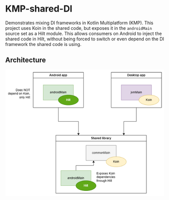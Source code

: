 # KMP-shared-DI

Demonstrates mixing DI frameworks in Kotlin Multiplatform (KMP). This project uses Koin
in the shared code, but exposes it in the `androidMain` source set as a Hilt module. This allows
consumers on Android to inject the shared code in Hilt, without being forced to switch or even
depend on the DI framework the shared code is using.

## Architecture

![Architectural overview showing Android and Desktop depending on the :shared module](docs/images/overview.png)